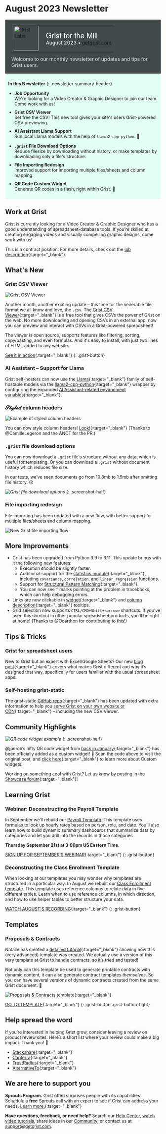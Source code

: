 # August 2023 Newsletter

<style>
  /* restore some poorly overridden defaults */
  .newsletter-header .table {
    background-color: initial;
    border: initial;
  }
  .newsletter-header .table > tbody > tr > td {
    padding: initial;
    border: initial;
    vertical-align: initial;
  }
  .newsletter-header img.header-img {
    padding: initial;
    max-width: initial;
    display: initial;
    padding: initial;
    line-height: initial;
    background-color: initial;
    border: initial;
    border-radius: initial;
    margin: initial;
  }

  /* copy newsletter styles, with a prefix for sufficient specificity */
  .newsletter-header .header {
    border: none;
    padding: 0;
    margin: 0;
  }
  .newsletter-header table > tbody > tr > td.header-image {
    width: 80px;
    padding-right: 16px;
  }
  .newsletter-header table > tbody > tr > td.header-text {
    background-color: #42494B;
    padding: 16px 20px;
  }
  .newsletter-header table.header-top {
    border: none;
    padding: 0;
    margin: 0;
    width: 100%;
  }
  .header-title {
    font-family: Helvetica Neue, Helvetica, Arial, sans-serif;
    font-size: 24px;
    line-height: 28px;
    color: #FFFFFF;
  }
  .header-month {
    color: #FFFFFF;
  }
  .header-welcome {
    margin-top: 12px;
    color: #FFFFFF;
  }
  .newsletter-summary {
    background-color: #e3fff5;
    margin: 0;
    padding: 10px;
  }
  .newsletter-summary-header {
    text-align: center;
    padding-bottom: 10px;
    border-bottom: 1px solid lightgrey;
  }
  .newsletter-summary ul {
    padding-left: 20px;
  }
  .newsletter-summary li {
    margin-bottom: 10px;
  }
  .newsletter-summary li p {
    margin: 0px
  }
</style>
<div class="newsletter-header">
<table class="header" cellpadding="0" cellspacing="0" border="0"><tr>
  <td class="header-text">
    <table class="header-top"><tr>
      <td class="header-image">
        <a href="https://www.getgrist.com">
          <img class="header-img" src="/images/newsletters/grist-labs.png" width="80" height="80" alt="Grist Labs" border="0">
        </a>
      </td>
      <td class="header-top-text">
        <div class="header-title">Grist for the Mill</div>
        <div class="header-month">August 2023
          &#8226; <a href="https://www.getgrist.com/">getgrist.com</a></div>
      </td>
    </tr></table>
    <div class="header-welcome" style="color: #e0e0e0;">
      Welcome to our monthly newsletter of updates and tips for Grist users.
    </div>
  </td>
</tr></table>
</div>

<div class="newsletter-summary row" markdown="1">

**In this Newsletter**
{: .newsletter-summary-header}

<div class="col-md-6" markdown="1">

* **Job Opportunity**

    We're looking for a Video Creator & Graphic Designer to join our team. Come work with us!

* **Grist CSV Viewer**

    Set free the CSV! This new tool gives your site's users Grist-powered CSV previewing.

* **AI Assistant Llama Support**

    Run local Llama models with the help of `llama2-cpp-python`. 🦙    

</div>

<div class="col-md-6" markdown="1">

* **`.grist` File Download Options**

    Reduce filesize by downloading without history, or make templates by downloading only a file's structure. 

* **File Importing Redesign**

    Improved support for importing multiple files/sheets and column mapping.

* **QR Code Custom Widget**

    Generate QR codes in a flash, right within Grist. 🤳

</div>

</div>

## Work at Grist

Grist is currently looking for a Video Creator & Graphic Designer who has a good understanding of spreadsheet-database tools. If you’re skilled at creating engaging videos and visually compelling graphic designs, come work with us!

This is a contract position. For more details, check out the [job description](https://www.getgrist.com/job-video-creator-graphic-designer/){:target="\_blank"}.

## What's New

### Grist CSV Viewer

![Grist CSV Viewer](../images/newsletters/2023-08/grist-csv-editor.png)

Another month, another exciting update – this time for the venerable file format we all know and love, the `.csv`. The [Grist CSV Viewer](https://www.getgrist.com/grist-csv-viewer/){:target="\_blank"} is a free tool that gives CSVs the power of Grist on the web. No more downloading and opening CSVs in an external app, now you can preview and interact with CSVs in a Grist-powered spreadsheet!

The viewer is open source, supports features like filtering, sorting, copy/pasting, and even formulas. And it's easy to install, with just two lines of HTML added to any website.

[See it in action](https://www.getgrist.com/grist-csv-viewer/){:target="\_blank"}
{: .grist-button}

### AI Assistant – Support for Llama

Grist self-hosters can now use the [Llama](https://ai.meta.com/llama/){:target="\_blank"} family of self-hostable models via the [llama2-cpp-python](https://github.com/abetlen/llama-cpp-python){:target="\_blank"} wrapper by configuring the expanded [AI Assistant-related environment variables](https://github.com/gristlabs/grist-core#ai-formula-assistant-related-variables-all-optional){:target="\_blank"}.

### 𝓢𝓽𝔂𝓵𝓮𝓭 column headers

![Example of styled column headers](../images/newsletters/2023-08/styled-header.png)

You can now style column headers! [Look!](https://support.getgrist.com/col-types/#formatting-columns){:target="\_blank"} (Thanks to @CamilleLegeron and the ANCT for the PR.)

### `.grist` file download options

You can now download a `.grist` file's structure without any data, which is useful for templating. Or you can download a `.grist` without document history which reduces file size.

In our tests, we’ve seen documents go from 10.8mb to 1.5mb after omitting file history. 😲

<span class="screenshot-large">*![Grist file download options](../images/newsletters/2023-08/download-options.png)*</span>
{: .screenshot-half}

### File importing redesign

File importing has been updated with a new flow, with better support for multiple files/sheets and column mapping.

![New Grist file importing flow](../images/newsletters/2023-08/file-importing.png)

## More Improvements

- Grist has been upgraded from Python 3.9 to 3.11. This update brings with it the following new features:
    - Execution should be slightly faster.
    - Additional support for the [statistics module](https://docs.python.org/3/library/statistics.html){:target="\_blank"}, including `covariance`, `correlation`, and `linear_regression` functions.
    - Support for [Structural Pattern Matching](https://peps.python.org/pep-0636/){:target="\_blank"}.
    - You can now see `^` marks pointing at the problem in tracebacks, which can help debugging errors.
- Links are now clickable in [widget](https://support.getgrist.com/page-widgets/#renaming-widgets){:target="\_blank"} and [column description](https://support.getgrist.com/col-types/#renaming-columns){:target="\_blank"} tooltips.
- Grid selection now supports `CTRL/CMD+Shift+<arrow>` shortcuts. If you've used this shortcut in other popular spreadsheet products, you'll be right at home! (Thanks to @Ocarthon for contributing to this!)

## Tips & Tricks

### Grist for spreadsheet users

New to Grist but an expert with Excel/Google Sheets? Our new [blog post](https://www.getgrist.com/blog/grist-for-spreadsheet-users/){:target="\_blank"} covers what makes Grist different and why it’s designed that way, specifically for users familiar with the usual spreadsheet apps.

### Self-hosting grist-static

The grist-static [GitHub repo](https://github.com/gristlabs/grist-static){:target="\_blank"} has been updated with extra information to help you [serve Grist on your own website or CDN](https://github.com/gristlabs/grist-static#serving-all-files-from-your-own-website-or-cdn){:target="\_blank"} – including the new CSV Viewer.

## Community Highlights

<span class="screenshot-large">*![QR code widget example](../images/newsletters/2023-08/qr-code.png)*</span>
{: .screenshot-half}

@jperon’s nifty QR code widget from [back in January](https://community.getgrist.com/t/qr-code-custom-widget/1965){:target="\_blank"} has been officially added as a custom widget! 🎉 Scan the code above to visit the original post, and [click here](https://support.getgrist.com/widget-custom/#adding-a-custom-widget){:target="\_blank"} to learn more about Custom widgets.

Working on something cool with Grist? Let us know by posting in the [Showcase forum](https://community.getgrist.com/c/showcase/8){:target="\_blank"}!

## Learning Grist

### Webinar: Deconstructing the Payroll Template

In September we’ll rebuild our [Payroll Template](https://templates.getgrist.com/5pHLanQNThxk/Payroll/p/2). This template uses formulas to look up hourly rates based on person, role, and date. You'll also learn how to build dynamic summary dashboards that summarize data by categories and let you drill into the records in those categories.

**Thursday September 21st at 3:00pm US Eastern Time.**

[SIGN UP FOR SEPTEMBER'S WEBINAR](https://www.getgrist.com/webinars/webinar-payroll-template/?utm_source=support-newsletter&utm_medium=internal&utm_campaign=build-webinar&utm_term=september-2023){:target="\_blank"}
{: .grist-button}

### Deconstructing the Class Enrollment Template

When looking at our templates you may wonder why templates are structured in a particular way. In August we rebuilt our [Class Enrollment template](https://templates.getgrist.com/doc/afterschool-program). This template uses reference columns to relate data in five different tables. Learn when to use reference columns, in which direction, and how to use helper tables to better structure your data.

[WATCH AUGUST'S RECORDING](https://www.getgrist.com/webinars/deconstructing-the-class-enrollment-template/){:target="\_blank"}
{: .grist-button}

## Templates

### Proposals & Contracts

Natalie has created a [detailed tutorial](https://support.getgrist.com/examples/2023-07-proposals-contracts/){:target="\_blank"} showing how this (very advanced) template was created. We actually use a version of this very template at Grist to handle contracts, so it’s tried and tested!

Not only can this template be used to generate printable contracts with dynamic content, it can also generate contract templates *themselves*. So you can have several versions of dynamic contracts created from the same Grist document. 🤯

[![Proposals & Contracts template](../images/newsletters/2023-08/proposals-contracts.png)](https://public.getgrist.com/nyPmvvea8c54/-Proposals-Contracts-Template){:target="\_blank"}

[GO TO TEMPLATE](https://public.getgrist.com/nyPmvvea8c54/-Proposals-Contracts-Template){:target="\_blank"}
{: .grist-button .grist-button-tight}

## Help spread the word
If you’re interested in helping Grist grow, consider leaving a review on product review sites. Here’s a short list where your review could make a big impact. Thank you! 🙏

* [Stackshare](https://stackshare.io/getgrist){:target="\_blank"}
* [Capterra](https://www.capterra.com/p/232821/Grist/){:target="\_blank"}
* [TrustRadius](https://www.trustradius.com/products/grist/){:target="\_blank"}
* [AlternativeTo](https://alternativeto.net/software/grist/about/){:target="\_blank"}

## We are here to support you

**Sprouts Program.** Grist often surprises people with its capabilities. Schedule a **free** Sprouts call with an expert to see if Grist can address your needs. [Learn more.](https://www.getgrist.com/sprouts-program/){:target="\_blank"}

**Have questions, feedback, or need help?** Search our [Help Center](../index.md), [watch video
tutorials](https://www.youtube.com/channel/UCx0ioQrrC-bIrkmZ7ZULr0g/playlists), share ideas in our
[Community](https://community.getgrist.com), or contact us at <support@getgrist.com>.